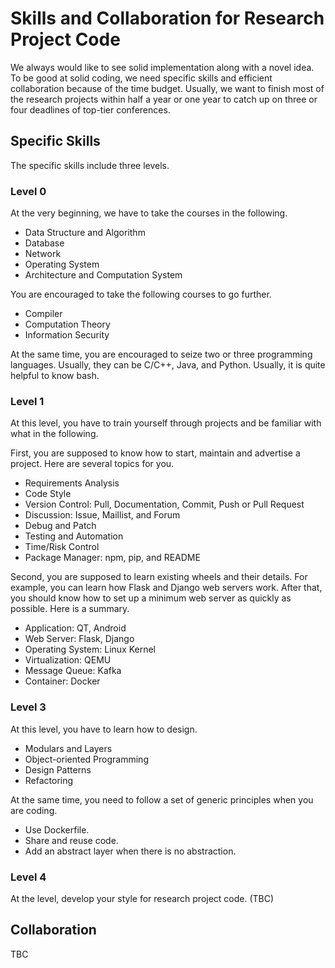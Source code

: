 # Skills and Collaboration for Research Project Code

We always would like to see solid implementation along with a novel idea. To be
good at solid coding, we need specific skills and efficient collaboration
because of the time budget. Usually, we want to finish most of the research
projects within half a year or one year to catch up on three or four deadlines
of top-tier conferences.

## Specific Skills

The specific skills include three levels.

### Level 0

At the very beginning, we have to take the courses in the following.
+ Data Structure and Algorithm
+ Database
+ Network
+ Operating System
+ Architecture and Computation System

You are encouraged to take the following courses to go further.
+ Compiler
+ Computation Theory
+ Information Security

At the same time, you are encouraged to seize two or three programming
languages. Usually, they can be C/C++, Java, and Python. Usually, it is quite
helpful to know bash.

### Level 1

At this level, you have to train yourself through projects and be familiar with
what in the following.

First, you are supposed to know how to start, maintain and advertise a project.
Here are several topics for you.

+ Requirements Analysis
+ Code Style
+ Version Control: Pull, Documentation, Commit, Push or Pull Request
+ Discussion: Issue, Maillist, and Forum
+ Debug and Patch
+ Testing and Automation
+ Time/Risk Control
+ Package Manager: npm, pip, and README

Second, you are supposed to learn existing wheels and their details. For
example, you can learn how Flask and Django web servers work. After that, you
should know how to set up a minimum web server as quickly as possible. Here is a
summary.
+ Application: QT, Android
+ Web Server: Flask, Django
+ Operating System: Linux Kernel
+ Virtualization: QEMU
+ Message Queue: Kafka
+ Container: Docker

### Level 3

At this level, you have to learn how to design.
+ Modulars and Layers
+ Object-oriented Programming
+ Design Patterns
+ Refactoring

At the same time, you need to follow a set of generic principles when you are coding.
+ Use Dockerfile.
+ Share and reuse code.
+ Add an abstract layer when there is no abstraction.

### Level 4

At the level, develop your style for research project code. (TBC)

## Collaboration

TBC